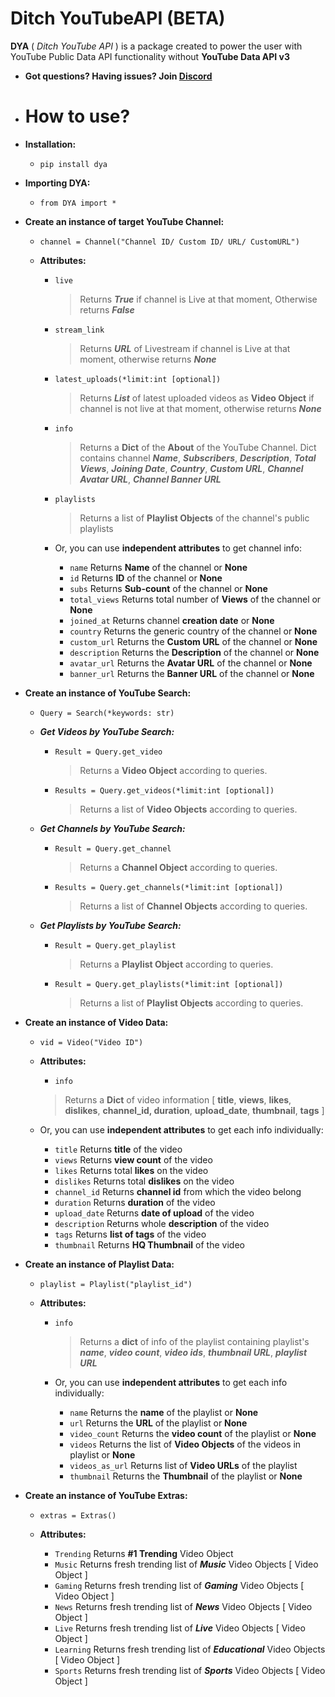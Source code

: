 
# Ditch YouTubeAPI (BETA)               
 **DYA** ( *Ditch YouTube API* ) is a package created to power the user with YouTube Public Data API functionality without **YouTube Data API v3**    

    
 - **Got questions? Having issues? Join [Discord](https://discord.gg/YAFGAaMrTC)**    
 - # How to use?         
 - **Installation:**     
    - `pip install dya`  
    
 - **Importing DYA:**     
    - `from DYA import *`   
   
 - **Create an instance of target YouTube Channel:**     
   - `channel = Channel("Channel ID/ Custom ID/ URL/ CustomURL") `    
            
   - **Attributes:**       
      - `live`      
           > Returns ***True*** if channel is Live at that moment, Otherwise returns ***False***    
                       
      - `stream_link`       
           > Returns ***URL*** of Livestream if channel is Live at that moment, otherwise returns ***None***    
                       
      - `latest_uploads(*limit:int [optional])`       
           > Returns ***List*** of latest uploaded videos as **Video Object** if channel is not live at that moment, otherwise returns ***None***  
       - `info`    
          > Returns a **Dict** of the **About** of the YouTube Channel. Dict contains channel ***Name***, ***Subscribers***, ***Description***, ***Total Views***, ***Joining Date***, ***Country***, ***Custom URL***, ***Channel Avatar URL***,  ***Channel Banner URL***    
            
       - `playlists`       
           > Returns a list of **Playlist Objects** of the channel's public playlists    
                 
       - Or, you can use **independent attributes** to get channel info:    
            - `name` Returns **Name** of the channel or **None**    
          - `id` Returns **ID** of the channel or **None**    
          - `subs` Returns **Sub-count** of the channel or **None**        
          - `total_views` Returns total number of **Views** of the channel or **None**           
          - `joined_at` Returns channel **creation date** or **None**       
          - `country` Returns the generic country of the channel or **None**      
          - `custom_url` Returns the **Custom URL** of the channel or **None**       
          - `description` Returns the **Description** of the channel or **None**       
          - `avatar_url` Returns the **Avatar URL** of the channel or **None**       
          - `banner_url` Returns the **Banner URL** of the channel or **None**   
 - **Create an instance of YouTube Search:**          
   - `Query = Search(*keywords: str)`    
	
    - ***Get Videos by YouTube Search:***       
       - `Result = Query.get_video`   
		       
           > Returns a **Video Object** according to queries. 
			     
        - `Results = Query.get_videos(*limit:int [optional])`   
		        
           > Returns a list of **Video Objects** according to queries.    
           
    - ***Get Channels by YouTube Search:***    
       
       - `Result = Query.get_channel`          
            > Returns a **Channel Object** according to queries.     
		  
        - `Results = Query.get_channels(*limit:int [optional])`          
	 
           > Returns a list of **Channel Objects** according to queries.    
           
    - ***Get Playlists by YouTube Search:***     
       - `Result = Query.get_playlist`          
            > Returns a **Playlist Object** according to queries. 
		 
       - `Result = Query.get_playlists(*limit:int [optional])`
           > Returns a list of **Playlist Objects** according to queries. 
		 
 - **Create an instance of Video Data:**    
   - `vid = Video("Video ID")`    
    - **Attributes:**     
       - `info`     
        > Returns a **Dict** of video information [ **title**, **views**, **likes**, **dislikes**, **channel_id, duration**, **upload_date**, **thumbnail**, **tags** ]      
      
    - Or, you can use **independent attributes** to get each info individually:          
        - `title`  Returns **title** of the video          
        - `views`  Returns **view count** of the video          
        - `likes`  Returns total **likes** on the video          
        - `dislikes`  Returns total **dislikes** on the video          
        - `channel_id`  Returns **channel id** from which the video belong          
        - `duration`  Returns **duration** of the video          
        - `upload_date`  Returns **date of upload** of the video          
        - `description`  Returns whole **description** of the video          
        - `tags`  Returns **list of tags** of the video          
        - `thumbnail`  Returns **HQ Thumbnail** of the video    
     
  
- **Create an instance of Playlist Data:**  
  
  - `playlist = Playlist("playlist_id")`
  
  - **Attributes:**
   
     - `info`   
        > Returns a **dict** of info of the playlist containing playlist's ***name***, ***video count***, ***video ids***, ***thumbnail URL***, ***playlist URL***  
			
     - Or, you can use **independent attributes** to get each info individually:  
       - `name`  Returns the **name** of the playlist or **None**  
       - `url`  Returns the **URL** of the playlist or **None**  
       - `video_count`  Returns the **video count** of the playlist or **None**  
       - `videos`  Returns the list of **Video Objects** of the videos in playlist or **None**  
       - `videos_as_url`  Returns list of **Video URLs** of the playlist
       - `thumbnail`  Returns the **Thumbnail** of the playlist or **None**  
    
- **Create an instance of YouTube Extras:**    
   - `extras = Extras()`    
      
   - **Attributes:**    
      - `Trending`  Returns **#1 Trending** Video Object    
      - `Music`  Returns fresh trending list of ***Music*** Video Objects [ Video Object ]    
      - `Gaming`  Returns fresh trending list of ***Gaming*** Video Objects [ Video Object ]    
      - `News`  Returns fresh trending list of ***News*** Video Objects [ Video Object ]    
      - `Live`  Returns fresh trending list of ***Live*** Video Objects [ Video Object ]    
      - `Learning`  Returns fresh trending list of ***Educational*** Video Objects [ Video Object ]    
      - `Sports`  Returns fresh trending list of ***Sports*** Video Objects [ Video Object ]
